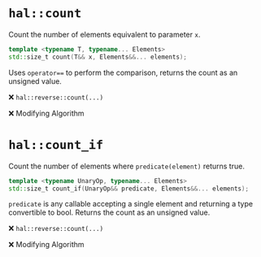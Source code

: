 # `hal::count`

Count the number of elements equivalent to parameter `x`.

```cpp
template <typename T, typename... Elements>
std::size_t count(T&& x, Elements&&... elements);
```

Uses `operator==` to perform the comparison, returns the count as an unsigned
value.

:x: `hal::reverse::count(...)`

:x: Modifying Algorithm

# `hal::count_if`

Count the number of elements where `predicate(element)` returns true.

```cpp
template <typename UnaryOp, typename... Elements>
std::size_t count_if(UnaryOp&& predicate, Elements&&... elements);
```

`predicate` is any callable accepting a single element and returning a type
convertible to bool. Returns the count as an unsigned value.

:x: `hal::reverse::count(...)`

:x: Modifying Algorithm
